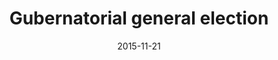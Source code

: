 ---
title: Gubernatorial general election
date: 2015-11-21
clip_url: http://elections.thelensnola.org/2015/gubernatorial-general/
image_url: /images/thumbnails/2015-11-21-election.png
image_alt: Nov. 21, 2015, election results app
description: Live election results for the general gubernatorial election, expanded to offer precinct-level details in six parishes. This project was the subject of a successful Beacon Reader crowdfunding campaign.
repo: https://github.com/TheLens/elections
tools: GDAL/ogr2ogr, JavaScript, Leaflet, Make, Python, QGIS, S3, TopoJSON
---
